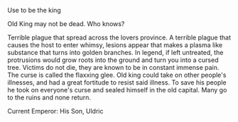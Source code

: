 Use to be the king

Old King may not be dead. 
Who knows? 

Terrible plague that spread across the lovers province. A terrible plague that causes the host to enter whimsy, lesions appear that makes a plasma like substance that turns into golden branches. In legend, if left untreated, the protrusions would grow roots into the ground and turn you into a cursed tree. Victims do not die, they are known to be in constant immense pain. The curse is called the flaxxing glee. Old king could take on other people's illnesses, and had a great fortitude to resist said illness. To save his people he took on everyone's curse and sealed himself in the old capital. Many go to the ruins and none return.

Current Emperor: His Son, Uldric
